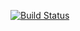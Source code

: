 [![Build Status](https://travis-ci.org/haskell-openal/OpenAL.png)](https://travis-ci.org/haskell-openal/OpenAL)
